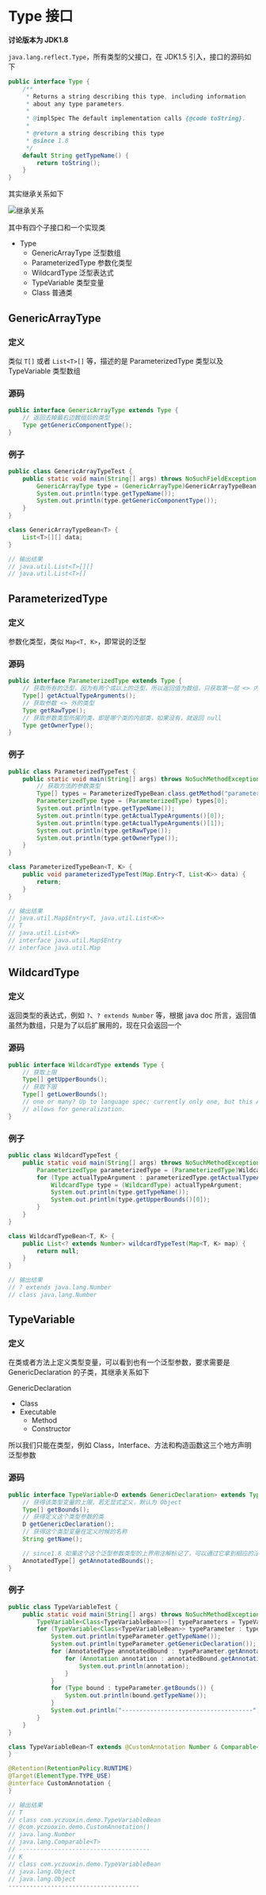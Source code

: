 # Type 接口

**讨论版本为 JDK1.8**

`java.lang.reflect.Type`，所有类型的父接口，在 JDK1.5 引入，接口的源码如下

```java
public interface Type {
    /**
     * Returns a string describing this type, including information
     * about any type parameters.
     *
     * @implSpec The default implementation calls {@code toString}.
     *
     * @return a string describing this type
     * @since 1.8
     */
    default String getTypeName() {
        return toString();
    }
}
```

其实继承关系如下

![继承关系](http://tva1.sinaimg.cn/large/0080xEK2ly1gc0bu9t4t0j30g009gt9q.jpg)

其中有四个子接口和一个实现类

* Type
  * GenericArrayType 泛型数组
  * ParameterizedType 参数化类型
  * WildcardType 泛型表达式
  * TypeVariable 类型变量
  * Class 普通类



## GenericArrayType

### 定义

类似 `T[]` 或者 `List<T>[]` 等，描述的是 ParameterizedType 类型以及 TypeVariable 类型数组

### 源码

```java
public interface GenericArrayType extends Type {
 	// 返回去掉最右边数组后的类型
    Type getGenericComponentType();
}
```

### 例子

```java
public class GenericArrayTypeTest {
    public static void main(String[] args) throws NoSuchFieldException {
        GenericArrayType type = (GenericArrayType)GenericArrayTypeBean.class.getDeclaredField("data").getGenericType();
        System.out.println(type.getTypeName());
        System.out.println(type.getGenericComponentType());
    }
}

class GenericArrayTypeBean<T> {
    List<T>[][] data;
}

// 输出结果
// java.util.List<T>[][]
// java.util.List<T>[]
```



## ParameterizedType

### 定义

参数化类型，类似 `Map<T, K>`，即常说的泛型

### 源码

```java
public interface ParameterizedType extends Type {
    // 获取所有的泛型，因为有两个或以上的泛型，所以返回值为数组，只获取第一层 <> 内的内容
    Type[] getActualTypeArguments();
	// 获取参数 <> 外的类型
    Type getRawType();
	// 获取参数类型所属的类，即是哪个类的内部类，如果没有，就返回 null
    Type getOwnerType();
}
```

### 例子

```java
public class ParameterizedTypeTest {
    public static void main(String[] args) throws NoSuchMethodException {
        // 获取方法的参数类型
        Type[] types = ParameterizedTypeBean.class.getMethod("parameterizedTypeTest", Map.Entry.class).getGenericParameterTypes();
        ParameterizedType type = (ParameterizedType) types[0];
        System.out.println(type.getTypeName());
        System.out.println(type.getActualTypeArguments()[0]);
        System.out.println(type.getActualTypeArguments()[1]);
        System.out.println(type.getRawType());
        System.out.println(type.getOwnerType());
    }
}

class ParameterizedTypeBean<T, K> {
    public void parameterizedTypeTest(Map.Entry<T, List<K>> data) {
        return;
    }
}

// 输出结果
// java.util.Map$Entry<T, java.util.List<K>>
// T
// java.util.List<K>
// interface java.util.Map$Entry
// interface java.util.Map
```



## WildcardType 

### 定义

返回类型的表达式，例如 `?`、`? extends Number` 等，根据 java doc 所言，返回值虽然为数组，只是为了以后扩展用的，现在只会返回一个

### 源码

```java
public interface WildcardType extends Type {
	// 获取上限
    Type[] getUpperBounds();
	// 获取下限
    Type[] getLowerBounds();
    // one or many? Up to language spec; currently only one, but this API
    // allows for generalization.
}
```

### 例子

```java
public class WildcardTypeTest {
    public static void main(String[] args) throws NoSuchMethodException {
        ParameterizedType parameterizedType = (ParameterizedType)WildcardTypeBean.class.getMethod("wildcardTypeTest", Map.class).getGenericReturnType();
        for (Type actualTypeArgument : parameterizedType.getActualTypeArguments()) {
            WildcardType type = (WildcardType) actualTypeArgument;
            System.out.println(type.getTypeName());
            System.out.println(type.getUpperBounds()[0]);
        }
    }
}

class WildcardTypeBean<T, K> {
    public List<? extends Number> wildcardTypeTest(Map<T, K> map) {
        return null;
    }
}

// 输出结果
// ? extends java.lang.Number
// class java.lang.Number
```



## TypeVariable

### 定义

在类或者方法上定义类型变量，可以看到也有一个泛型参数，要求需要是 GenericDeclaration 的子类，其继承关系如下

GenericDeclaration

* Class
* Executable
  * Method
  * Constructor

所以我们只能在类型，例如 Class，Interface、方法和构造函数这三个地方声明泛型参数

### 源码

```java
public interface TypeVariable<D extends GenericDeclaration> extends Type, AnnotatedElement {
	// 获得该类型变量的上限，若无显式定义，默认为 Object
    Type[] getBounds();
	// 获得定义这个类型参数的类
    D getGenericDeclaration();
	// 获得这个类型变量在定义时候的名称
    String getName();

    // since1.8 如果这个这个泛型参数类型的上界用注解标记了，可以通过它拿到相应的注解
    AnnotatedType[] getAnnotatedBounds();
}
```

### 例子

```java
public class TypeVariableTest {
    public static void main(String[] args) throws NoSuchMethodException {
        TypeVariable<Class<TypeVariableBean>>[] typeParameters = TypeVariableBean.class.getTypeParameters();
        for (TypeVariable<Class<TypeVariableBean>> typeParameter : typeParameters) {
            System.out.println(typeParameter.getTypeName());
            System.out.println(typeParameter.getGenericDeclaration());
            for (AnnotatedType annotatedBound : typeParameter.getAnnotatedBounds()) {
                for (Annotation annotation : annotatedBound.getAnnotations()) {
                    System.out.println(annotation);
                }
            }
            for (Type bound : typeParameter.getBounds()) {
                System.out.println(bound.getTypeName());
            }
            System.out.println("-------------------------------------");
        }
    }
}

class TypeVariableBean<T extends @CustomAnnotation Number & Comparable<T>, K> {
}

@Retention(RetentionPolicy.RUNTIME)
@Target(ElementType.TYPE_USE)
@interface CustomAnnotation {
}

// 输出结果
// T
// class com.yczuoxin.demo.TypeVariableBean
// @com.yczuoxin.demo.CustomAnnotation()
// java.lang.Number
// java.lang.Comparable<T>
// -------------------------------------
// K
// class com.yczuoxin.demo.TypeVariableBean
// java.lang.Object
// java.lang.Object
-------------------------------------
```



